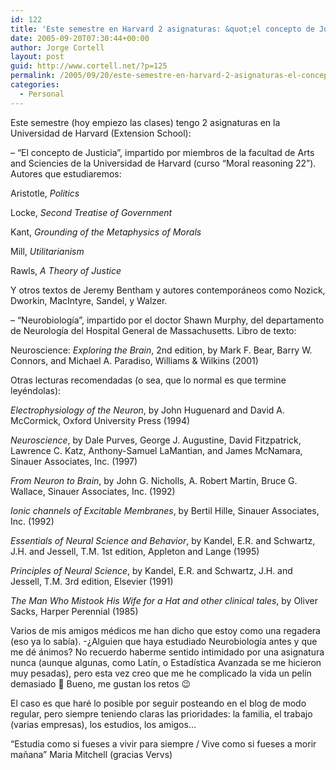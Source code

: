 ```yaml
---
id: 122
title: 'Este semestre en Harvard 2 asignaturas: &quot;el concepto de Justicia&quot; y &quot;Neurobiologí­a&quot;'
date: 2005-09-20T07:30:44+00:00
author: Jorge Cortell
layout: post
guid: http://www.cortell.net/?p=125
permalink: /2005/09/20/este-semestre-en-harvard-2-asignaturas-el-concepto-de-justicia-y-neurobiologia/
categories:
  - Personal
---
```

Este semestre (hoy empiezo las clases) tengo 2 asignaturas en la Universidad de Harvard (Extension School):

&#8211; &#8220;El concepto de Justicia&#8221;, impartido por miembros de la facultad de Arts and Sciencies de la Universidad de Harvard (curso &#8220;Moral reasoning 22&#8221;). Autores que estudiaremos:
  
Aristotle, _Politics_
  
Locke, _Second Treatise of Government_
  
Kant, _Grounding of the Metaphysics of Morals_
  
Mill, _Utilitarianism_
  
Rawls, _A Theory of Justice_
  
Y otros textos de Jeremy Bentham y autores contemporáneos como Nozick, Dworkin, MacIntyre, Sandel, y Walzer.

&#8211; &#8220;Neurobiologí­a&#8221;, impartido por el doctor Shawn Murphy, del departamento de Neurologí­a del Hospital General de Massachusetts. Libro de texto:
  
Neuroscience: _Exploring the Brain_, 2nd edition, by Mark F. Bear, Barry W. Connors, and Michael A. Paradiso, Williams & Wilkins (2001)
  
Otras lecturas recomendadas (o sea, que lo normal es que termine leyéndolas):
  
_Electrophysiology of the Neuron_, by John Huguenard and David A. McCormick, Oxford University Press (1994)
  
_Neuroscience_, by Dale Purves, George J. Augustine, David Fitzpatrick, Lawrence C. Katz, Anthony-Samuel LaMantian, and James McNamara, Sinauer Associates, Inc. (1997)
  
_From Neuron to Brain_, by John G. Nicholls, A. Robert Martin, Bruce G. Wallace, Sinauer Associates, Inc. (1992)
  
_Ionic channels of Excitable Membranes_, by Bertil Hille, Sinauer Associates, Inc. (1992)
  
_Essentials of Neural Science and Behavior_, by Kandel, E.R. and Schwartz, J.H. and Jessell, T.M. 1st edition, Appleton and Lange (1995)
  
_Principles of Neural Science_, by Kandel, E.R. and Schwartz, J.H. and Jessell, T.M. 3rd edition, Elsevier (1991)
  
_The Man Who Mistook His Wife for a Hat and other clinical tales_, by Oliver Sacks, Harper Perennial (1985)

Varios de mis amigos médicos me han dicho que estoy como una regadera (eso ya lo sabí­a). -¿Alguien que haya estudiado Neurobiologí­a antes y que me dé ánimos? No recuerdo haberme sentido intimidado por una asignatura nunca (aunque algunas, como Latí­n, o Estadí­stica Avanzada se me hicieron muy pesadas), pero esta vez creo que me he complicado la vida un pelí­n demasiado 🙁 Bueno, me gustan los retos 😉

El caso es que haré lo posible por seguir posteando en el blog de modo regular, pero siempre teniendo claras las prioridades: la familia, el trabajo (varias empresas), los estudios, los amigos&#8230;

&#8220;Estudia como si fueses a vivir para siempre / Vive como si fueses a morir mañana&#8221; Maria Mitchell (gracias Vervs)